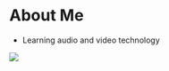 # About Me

- Learning audio and video technology

<img src="https://github-readme-stats.vercel.app/api?username=jo-qzy&show_icons=true&icon_color=036321&text_color=24292e&bg_color=ffffff&hide_title=false"/>
